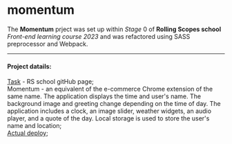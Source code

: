 # momentum

The **Momentum** prject was set up within *Stage* 0 of **Rolling Scopes school** *Front-end learning course 2023* and was refactored using SASS preprocessor and Webpack.  
___
#### Project datails:  
[Task](https://github.com/rolling-scopes-school/tasks/blob/master/tasks/momentum/momentum.md) - RS school gitHub page;  
Momentum - an equivalent of the e-commerce Chrome extension of the same name. The application displays the time and user's name. The background image and greeting change depending on the time of day.
The application includes a clock, an image slider, weather widgets, an audio player, and a quote of the day. Local storage is used to store the user's name and location;  
[Actual deploy](https://sashaivanovapro.github.io/momentum/);
